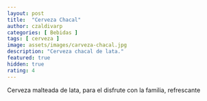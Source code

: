 ```yaml
---
layout: post
title:  "Cerveza Chacal"
author: czaldivarp
categories: [ Bebidas ]
tags: [ cerveza ]
image: assets/images/carveza-chacal.jpg
description: "Cerveza chacal de lata."
featured: true
hidden: true
rating: 4
---
```


Cerveza malteada de lata, para el disfrute con la familia, refrescante